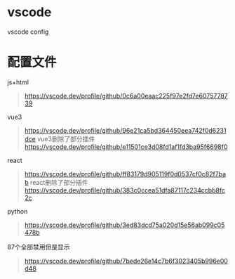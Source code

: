 # vscode
vscode config
# 配置文件
js+html
>https://vscode.dev/profile/github/0c6a00eaac225f97e2fd7e6075778739

vue3
>https://vscode.dev/profile/github/96e21ca5bd364450eea742f0d6231dce
vue3删除了部分插件
>https://vscode.dev/profile/github/e11501ce3d08fd1af1fd3ba95f6698f0

react
>https://vscode.dev/profile/github/ff83179d905119f0d0537cf0c82f7bab
react删除了部分插件
>https://vscode.dev/profile/github/383c0ccea51dfa87117c234ccbb8fc2c

python
>https://vscode.dev/profile/github/3ed83dcd75a020d15e56ab099c05478b

87个全部禁用但是显示
>https://vscode.dev/profile/github/7bede26e14c7b6f3023405b996e00d48
